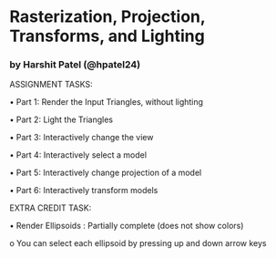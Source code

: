 # Rasterization, Projection, Transforms, and Lighting

### by Harshit Patel (@hpatel24)

ASSIGNMENT TASKS:

•	Part 1: Render the Input Triangles, without lighting 

•	Part 2: Light the Triangles

•	Part 3: Interactively change the view

•	Part 4: Interactively select a model

•	Part 5: Interactively change projection of a model

•	Part 6: Interactively transform models

EXTRA CREDIT TASK:

•	Render Ellipsoids : Partially complete (does not show colors)

o	You can select each ellipsoid by pressing up and down arrow keys
